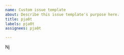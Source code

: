 ```yaml
---
name: Custom issue template
about: Describe this issue template's purpose here.
title: pja0t
labels: pja0t
assignees: pja0t

---
```


Nj
